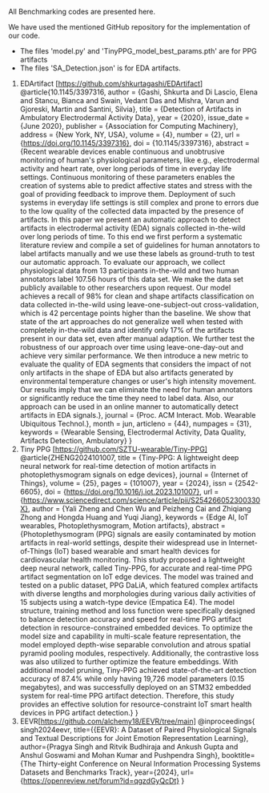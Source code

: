All Benchmarking codes are presented here.

We have used the mentioned GitHub repository for the implementation of our code.

- The files 'model.py' and 'TinyPPG_model_best_params.pth' are for PPG artifacts
- The files 'SA_Detection.json' is for EDA artifacts. 


1) EDArtifact [https://github.com/shkurtagashi/EDArtifact]
   @article{10.1145/3397316,
    author = {Gashi, Shkurta and Di Lascio, Elena and Stancu, Bianca and Swain, Vedant Das and Mishra, Varun and Gjoreski, Martin and Santini, Silvia},
    title = {Detection of Artifacts in Ambulatory Electrodermal Activity Data},
    year = {2020},
    issue_date = {June 2020},
    publisher = {Association for Computing Machinery},
    address = {New York, NY, USA},
    volume = {4},
    number = {2},
    url = {https://doi.org/10.1145/3397316},
    doi = {10.1145/3397316},
    abstract = {Recent wearable devices enable continuous and unobtrusive monitoring of human's physiological parameters, like e.g., electrodermal activity and heart rate, over long periods of time in everyday life settings. Continuous monitoring of these parameters enables the creation of systems able to predict affective states and stress with the goal of providing feedback to improve them. Deployment of such systems in everyday life settings is still complex and prone to errors due to the low quality of the collected data impacted by the presence of artifacts. In this paper we present an automatic approach to detect artifacts in electrodermal activity (EDA) signals collected in-the-wild over long periods of time. To this end we first perform a systematic literature review and compile a set of guidelines for human annotators to label artifacts manually and we use these labels as ground-truth to test our automatic approach. To evaluate our approach, we collect physiological data from 13 participants in-the-wild and two human annotators label 107.56 hours of this data set. We make the data set publicly available to other researchers upon request. Our model achieves a recall of 98\% for clean and shape artifacts classification on data collected in-the-wild using leave-one-subject-out cross-validation, which is 42 percentage points higher than the baseline. We show that state of the art approaches do not generalize well when tested with completely in-the-wild data and identify only 17\% of the artifacts present in our data set, even after manual adaption. We further test the robustness of our approach over time using leave-one-day-out and achieve very similar performance. We then introduce a new metric to evaluate the quality of EDA segments that considers the impact of not only artifacts in the shape of EDA but also artifacts generated by environmental temperature changes or user's high intensity movement. Our results imply that we can eliminate the need for human annotators or significantly reduce the time they need to label data. Also, our approach can be used in an online manner to automatically detect artifacts in EDA signals.},
    journal = {Proc. ACM Interact. Mob. Wearable Ubiquitous Technol.},
    month = jun,
    articleno = {44},
    numpages = {31},
    keywords = {Wearable Sensing, Electrodermal Activity, Data Quality, Artifacts Detection, Ambulatory}
    }
2) Tiny PPG [https://github.com/SZTU-wearable/Tiny-PPG]
   @article{ZHENG2024101007,
    title = {Tiny-PPG: A lightweight deep neural network for real-time detection of motion artifacts in photoplethysmogram signals on edge devices},
    journal = {Internet of Things},
    volume = {25},
    pages = {101007},
    year = {2024},
    issn = {2542-6605},
    doi = {https://doi.org/10.1016/j.iot.2023.101007},
    url = {https://www.sciencedirect.com/science/article/pii/S254266052300330X},
    author = {Yali Zheng and Chen Wu and Peizheng Cai and Zhiqiang Zhong and Hongda Huang and Yuqi Jiang},
    keywords = {Edge AI, IoT wearables, Photoplethysmogram, Motion artifacts},
    abstract = {Photoplethysmogram (PPG) signals are easily contaminated by motion artifacts in real-world settings, despite their widespread use in Internet-of-Things (IoT) based wearable and smart health devices for cardiovascular health monitoring. This study proposed a lightweight deep neural network, called Tiny-PPG, for accurate and real-time PPG artifact segmentation on IoT edge devices. The model was trained and tested on a public dataset, PPG DaLiA, which featured complex artifacts with diverse lengths and morphologies during various daily activities of 15 subjects using a watch-type device (Empatica E4). The model structure, training method and loss function were specifically designed to balance detection accuracy and speed for real-time PPG artifact detection in resource-constrained embedded devices. To optimize the model size and capability in multi-scale feature representation, the model employed depth-wise separable convolution and atrous spatial pyramid pooling modules, respectively. Additionally, the contrastive loss was also utilized to further optimize the feature embeddings. With additional model pruning, Tiny-PPG achieved state-of-the-art detection accuracy of 87.4% while only having 19,726 model parameters (0.15 megabytes), and was successfully deployed on an STM32 embedded system for real-time PPG artifact detection. Therefore, this study provides an effective solution for resource-constraint IoT smart health devices in PPG artifact detection.}
    }
3) EEVR[https://github.com/alchemy18/EEVR/tree/main]
   @inproceedings{ singh2024eevr, title={{EEVR}: A Dataset of Paired Physiological Signals and Textual Descriptions for Joint Emotion Representation Learning}, author={Pragya Singh and Ritvik Budhiraja and Ankush Gupta and Anshul Goswami and Mohan Kumar and Pushpendra Singh}, booktitle={The Thirty-eight Conference on Neural Information Processing Systems Datasets and Benchmarks Track}, year={2024}, url={https://openreview.net/forum?id=qgzdGyQcDt} }
